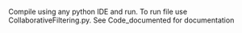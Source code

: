 Compile using any python IDE and run.
To run file use CollaborativeFiltering.py.
See Code_documented for documentation